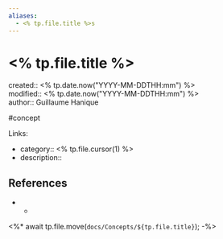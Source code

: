 ```yaml
---
aliases:
  - <% tp.file.title %>s
---
```


# <% tp.file.title %>

created:: <% tp.date.now("YYYY-MM-DDTHH:mm") %>  
modified:: <% tp.date.now("YYYY-MM-DDTHH:mm") %>  
author:: Guillaume Hanique

#concept

Links:

- category:: <% tp.file.cursor(1) %>
- description:: 

## References

- -
<%*
await tp.file.move(`docs/Concepts/${tp.file.title}`);
-%>